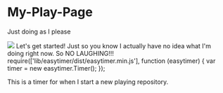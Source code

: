 # My-Play-Page
Just doing as I please
<!DOCTYPE html>
<html>
  <img src="https://www8.gsb.columbia.edu/articles/sites/articles/files/article_detailedimage/resized%20code-coding-computer-330771_1920x1080.jpg">
  <head>
    <title> This is only a expeiremental exercise.</title>
  </head>
  <body> Let's get started! Just so you know I actually have no idea what I'm doing right now. So NO LAUGHING!!!
  </body>
  require(['lib/easytimer/dist/easytimer.min.js'], function (easytimer) {
    var timer = new easytimer.Timer();
});
  <p> This is a timer for when I start a new playing repository. </p>
